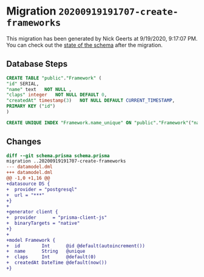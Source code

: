 # Migration `20200919191707-create-frameworks`

This migration has been generated by Nick Geerts at 9/19/2020, 9:17:07 PM.
You can check out the [state of the schema](./schema.prisma) after the migration.

## Database Steps

```sql
CREATE TABLE "public"."Framework" (
"id" SERIAL,
"name" text   NOT NULL ,
"claps" integer   NOT NULL DEFAULT 0,
"createdAt" timestamp(3)   NOT NULL DEFAULT CURRENT_TIMESTAMP,
PRIMARY KEY ("id")
)

CREATE UNIQUE INDEX "Framework.name_unique" ON "public"."Framework"("name")
```

## Changes

```diff
diff --git schema.prisma schema.prisma
migration ..20200919191707-create-frameworks
--- datamodel.dml
+++ datamodel.dml
@@ -1,0 +1,16 @@
+datasource DS {
+  provider = "postgresql"
+  url = "***"
+}
+
+generator client {
+  provider      = "prisma-client-js"
+  binaryTargets = "native"
+}
+
+model Framework {
+  id        Int      @id @default(autoincrement())
+  name      String   @unique
+  claps     Int      @default(0)
+  createdAt DateTime @default(now())
+}
```


